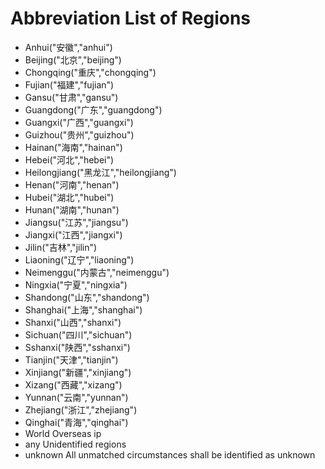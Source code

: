 # Abbreviation List of Regions

- Anhui("安徽","anhui")
- Beijing("北京","beijing")
- Chongqing("重庆","chongqing")
- Fujian("福建","fujian")
- Gansu("甘肃","gansu")
- Guangdong("广东","guangdong")
- Guangxi("广西","guangxi")
- Guizhou("贵州","guizhou")
- Hainan("海南","hainan")
- Hebei("河北","hebei")
- Heilongjiang("黑龙江","heilongjiang")
- Henan("河南","henan")
- Hubei("湖北","hubei")
- Hunan("湖南","hunan")
- Jiangsu("江苏","jiangsu")
- Jiangxi("江西","jiangxi")
- Jilin("吉林","jilin")
- Liaoning("辽宁","liaoning")
- Neimenggu("内蒙古","neimenggu")
- Ningxia("宁夏","ningxia")
- Shandong("山东","shandong")
- Shanghai("上海","shanghai")
- Shanxi("山西","shanxi")
- Sichuan("四川","sichuan")
- Sshanxi("陕西","sshanxi")
- Tianjin("天津","tianjin")
- Xinjiang("新疆","xinjiang")
- Xizang("西藏","xizang")
- Yunnan("云南","yunnan")
- Zhejiang("浙江","zhejiang")
- Qinghai("青海","qinghai")
- World Overseas ip
- any Unidentified regions
- unknown All unmatched circumstances shall be identified as unknown